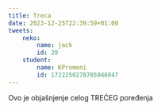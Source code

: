 ```yaml
---
title: Treca
date: 2023-12-25T22:39:59+01:00
tweets:
    neko:
        name: jack
        id: 20
    student:
        name: KPromeni
        id: 1722250278785946047
---
```


Ovo je objašnjenje celog TREĆEG poređenja
